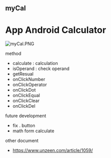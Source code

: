 ## myCal
# App Android Calculator
![myCal.PNG](https://raw.githubusercontent.com/LITTL3BEAR/myCal/master/myCal.PNG)

method
- calculate : calculation
- isOperand : check operand
- getResual
- onClickNumber
- onClickOperator
- onClickDot
- onClickEqual
- onClickClear
- onClickDel

future development
- fix . button
- math form calculate

other document
- https://www.unzeen.com/article/1059/
